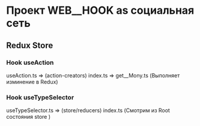 # Проект WEB\_\_HOOK as социальная сеть

## Redux Store

### Hook useAction

useAction.ts => (action-creators) index.ts => get\_\_Mony.ts (Выполняет изминение в Redux)

### Hook useTypeSelector

useTypeSelector.ts => (store/reducers) index.ts (Смотрим из Root состояния store )
